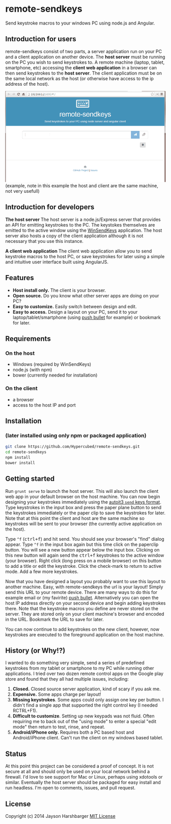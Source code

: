 # remote-sendkeys
Send keystroke macros to your windows PC using node.js and Angular.

## Introduction for users
remote-sendkeys consist of two parts, a server application run on your PC and a client application on another device.  The  **host server** must be running on the PC you wish to send keystrokes to.  A remote machine (laptop, tablet, smartphone, etc) accessing  the **client web application** in a browser can then send keystrokes to the **host server**.  The client application must be on the same local network as the host (or otherwise have access to the ip address of the host).

![alt tag](https://raw.githubusercontent.com/Hypercubed/remote-sendkeys/master/remote-sedkeys-example.gif)
(example, note in this example the host and client are the same machine, not very usefull)

## Introduction for developers

**The host server**  The host server is a node.js/Express server that provides an API for emitting keystrokes to the PC.  The keystokes themselves are emitted to the active window using the [WinSendKeys](http://ath.dcmembers.com/wb/pages/software/winsendkeys.php) application.  The host server also hosts a copy of the client application although it is not necessary that you use this instance.

**A client web application**  The client web application allow you to send keystroke macros to the host PC, or save keystrokes for later using a simple and intuitive user interface built using AngularJS.

## Features
* **Host install only.**  The client is your browser.
* **Open source.** Do you know what other server apps are doing on your PC?
* **Easy to customize.** Easily switch between design and edit.
* **Easy to access.** Design a layout on your PC, send it to your laptop/tablet/smartphone (using [push bullet](https://www.pushbullet.com/) for example) or bookmark for later.

## Requirements

### On the host
* Windows (required by WinSendKeys)
* node.js (with npm)
* bower (currently needed for installation)

### On the client
* a browser
* access to the host IP and port

## Installation
### (later installed using only npm or packaged application)

```bash
git clone https://github.com/Hypercubed/remote-sendkeys.git
cd remote-sendkeys
npm install
bower install
```

## Getting started

Run `grunt serve` to launch the host server.  This will also launch the client web app in your default browser on the host machine.  You can now begin designing your keystrokes immediately using the [autoit3 `send` keys format](https://www.autoitscript.com/autoit3/docs/functions/Send.htm).  Type keystrokes in the input box and press the paper plane button to send the keystrokes immediately or the paper clip to save the keystrokes for later.  Note that at this point the client and host are the same machine so keystrokes will be sent to your browser (the currently active application on the host).

Type `^f` (<kbd>ctrl+f</kbd>) and hit send.  You should see your browser's "find" dialog appear.  Type `^f` in the input box again but this time click on the paperclip button.  You will see a new button appear below the input box.  Clicking on this new button will again send the <kbd>ctrl+f</kbd> keystrokes to the active window (your browser).  Right click (long press on a mobile browser) on this button to add a title or edit the keystroke.  Click the check-mark to return to active mode.  Add a few more keystrokes.

Now that you have designed a layout you probably want to use this layout to another machine.  Easy, with remote-sendkeys the url is your layout!  Simply send this URL to your remote device.  There are many ways to do this for example email or (my favirite)  [push bullet](https://www.pushbullet.com/).  Alternatively you can open the host IP address directly on your second device and begin adding keystrokes there.  Note that the keystroke macros you define are never stored on the server.  They are stored only on your client machine's browser and encoded in the URL.  Bookmark the URL to save for later.

You can now continue to add keystrokes on the new client, however, now keystrokes are executed to the foreground application on the host machine.

## History (or Why!?)
I wanted to do something very simple, send a series of predefined keystrokes from my tablet or smartphone to my PC while running other applications.  I tried over two dozen remote control apps on the Google play store and found that they all had multiple issues, including:

1. **Closed.**  Closed source server application, kind of scary if you ask me.
2. **Expensive.**  Some apps charge per layout!
3. **Missing keystrokes**.   Some apps could only assign one key per button.  I didn't find a single app that supported the right control key (I needed RCTRL+F1).
4. **Difficult to customize**. Setting up new keypads was not fluid.  Often requiring me to back out of the "using mode" to enter a special "edit mode" then return to test, rinse, and repeat.
5. **Android/iPhone only.** Requires both a PC based host and Android/iPhone client.  Can't run the client on my windows based tablet.

## Status
At this point this project can be considered a proof of concept.  It is not secure at all and should only be used on your local network behind a firewall.  I'd love to see support for Mac or Linux, perhaps using xdotools or similar.  Eventually the host server should be packaged for easy install and run headless.  I'm open to comments, issues, and pull request.

## License
Copyright (c) 2014 Jayson Harshbarger
[MIT License](http://en.wikipedia.org/wiki/MIT_License)
